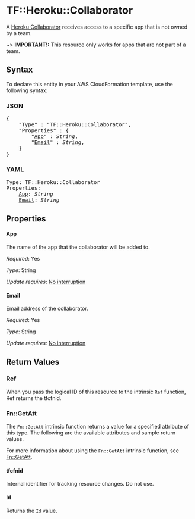 # TF::Heroku::Collaborator

A [Heroku Collaborator](https://devcenter.heroku.com/articles/platform-api-reference#collaborator)
receives access to a specific app that is not owned by a team.

~> **IMPORTANT!:**
This resource only works for apps that are not part of a team.

## Syntax

To declare this entity in your AWS CloudFormation template, use the following syntax:

### JSON

<pre>
{
    "Type" : "TF::Heroku::Collaborator",
    "Properties" : {
        "<a href="#app" title="App">App</a>" : <i>String</i>,
        "<a href="#email" title="Email">Email</a>" : <i>String</i>,
    }
}
</pre>

### YAML

<pre>
Type: TF::Heroku::Collaborator
Properties:
    <a href="#app" title="App">App</a>: <i>String</i>
    <a href="#email" title="Email">Email</a>: <i>String</i>
</pre>

## Properties

#### App

The name of the app that the collaborator will be added to.

_Required_: Yes

_Type_: String

_Update requires_: [No interruption](https://docs.aws.amazon.com/AWSCloudFormation/latest/UserGuide/using-cfn-updating-stacks-update-behaviors.html#update-no-interrupt)

#### Email

Email address of the collaborator.

_Required_: Yes

_Type_: String

_Update requires_: [No interruption](https://docs.aws.amazon.com/AWSCloudFormation/latest/UserGuide/using-cfn-updating-stacks-update-behaviors.html#update-no-interrupt)

## Return Values

### Ref

When you pass the logical ID of this resource to the intrinsic `Ref` function, Ref returns the tfcfnid.

### Fn::GetAtt

The `Fn::GetAtt` intrinsic function returns a value for a specified attribute of this type. The following are the available attributes and sample return values.

For more information about using the `Fn::GetAtt` intrinsic function, see [Fn::GetAtt](https://docs.aws.amazon.com/AWSCloudFormation/latest/UserGuide/intrinsic-function-reference-getatt.html).

#### tfcfnid

Internal identifier for tracking resource changes. Do not use.

#### Id

Returns the <code>Id</code> value.

